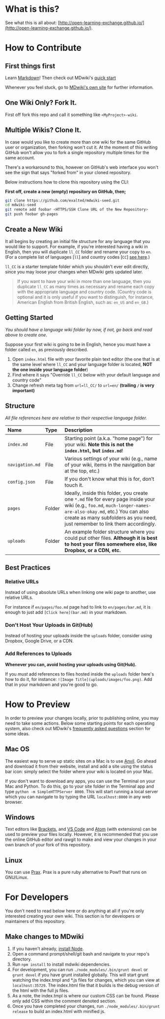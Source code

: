 What is this?
=============

See what this is all about: [http://open-learning-exchange.github.io/](http://open-learning-exchange.github.io/).

How to Contribute
=================

First things first
------------------

Learn [Markdown](https://help.github.com/articles/github-flavored-markdown)! Then check out MDwiki's [quick start](http://dynalon.github.io/mdwiki/#!quickstart.md) 

Whenever you feel stuck, go to [MDwiki's own site](http://mdwiki.info) for further information.


One Wiki Only? Fork It.
-----------------------

First off fork this repo and call it something like `<MyProject>-wiki`.

Multiple Wikis? Clone It.
-------------------------

In case would you like to create more than one wiki for the same GitHub user or organization, then forking won't cut it. At the moment of this writing GitHub won't allow you to fork a single repository multiple times for the same account.

There's a workaround to this, however on GitHub's web interface you won't see the sign that says "forked from" in your cloned repository.

Below instructions how to clone this repository using the CLI:

**First off, create a new (empty) repository on GitHub, then;**

```bash
git clone https://github.com/exalted/mdwiki-seed.git
cd mdwiki-seed
git remote add foobar <HTTPS/SSH Clone URL of the New Repository>
git push foobar gh-pages
```

Create a New Wiki
-----------------

It all begins by creating an initial file structure for any language that you would like to support. For example, if you're interested having a wiki in English, then you will duplicate `ll_CC` folder and rename your copy to `en`. (For a complete list of languages [`ll`] and country codes [`CC`] [see here](http://msdn.microsoft.com/en-us/library/ee825488).)

`ll_CC` is a starter template folder which you shouldn't ever edit directly, since you may loose your changes when MDwiki gets updated later.

> If you want to have your wiki in more than one language, then you duplicate `ll_CC` as many times as necessary and rename each copy with the appropriate language and country code. (Country code is optional and it is only useful if you want to distinguish, for instance, American English from British English, such as: `en_US` and `en_GB`.)

Getting Started
---------------

_You should have a language wiki folder by now, if not, go back and read above to create one._

Suppose your first wiki is going to be in English, hence you must have a folder called `en`, as previously described.

1. Open `index.html` file with your favorite plain text editor (the one that is at the same level where `ll_CC` and your language folder is located, **NOT the one inside your language folder**)
1. Find where it says "Override `ll_CC` below with your default language and country code"
1. Change refresh meta tag from `url=ll_CC/` to `url=en/` **(trailing `/` is very important)**

Structure
---------

_All file references here are relative to their respective language folder._

| Name | Type | Description |
| :--- | :--- | :--- |
| `index.md` | File | Starting point (a.k.a. "home page") for your wiki. **Note this is not the `index.html`, but `index.md`**! |
| `navigation.md` | File | Various settings of your wiki (e.g., name of your wiki, items in the navigation bar at the top, etc.) |
| `config.json` | File | If you don't know what this is for, don’t touch it. |
| `pages` | Folder | Ideally, inside this folder, you create one `*.md` file for every page inside your wiki (e.g., `foo.md`, `much-longer-names-are-also-okay.md`, etc.) You can also create as many subfolders as you need, just remember to link them accordingly. |
| `uploads` | Folder | An example folder structure where you could put other files. **Although it is best to host your files somewhere else, like Dropbox, or a CDN, etc.** |

Best Practices
--------------

### Relative URLs

Instead of using absolute URLs when linking one wiki page to another, use relative URLs.

For instance if `en/pages/foo.md` page had to link to `en/pages/bar.md`, it is enough to just add `[Click here](bar.md)` in your markdown.

### Don't Host Your Uploads in Git(Hub)

Instead of hosting your uploads inside the `uploads` folder, consider using Dropbox, Google Drive, or a CDN.

### Add References to Uploads

**Whenever you can, avoid hosting your uploads using Git(Hub).**

If you _must_ add references to files hosted inside the `uploads` folder here's how to do it, for instance: `![Image Title](uploads/images/foo.png)`. Add that in your markdown and you're good to go.


How to Preview
==============

In order to preview your changes locally, prior to publishing online, you may need to take some actions. Below some starting points for each operating system, also check out MDwiki's [frequently asked questions](http://dynalon.github.io/mdwiki/#!faq.md) section for some ideas.

Mac OS
------

The easiest way to serve up static sites on a Mac is to use [Anvil](http://anvilformac.com). Go ahead and download it from their website, install and add a site using the status bar icon: simply select the folder where your wiki is located on your Mac.

If you don't want to download any apps, you can use the Terminal on your Mac and Python. To do this, go to your site folder in the Terminal app and type `python -m SimpleHTTPServer 8000`. This will start running a local server which you can navigate to by typing the URL `localhost:8000` in any web browser.

Windows
-------

Text editors like [Brackets](http://brackets.io/), and [VS Code](https://code.visualstudio.com/) and [Atom](https://atom.io/) (with extensions) can be used to preview your files locally. However, it is recommended that you use the online GitHub editor and rawgit to make and view your changes in your own branch of your fork of this repository.

Linux
-----

You can use [Prax](http://ysbaddaden.github.io/prax/). Prax is a pure ruby alternative to Pow!! that runs on GNU/Linux.


For Developers
==============

You don't need to read below here or do anything at all if you're only interested creating your own wiki. This section is for developers or maintainers of this repository.

Make changes to MDwiki
-------------

1. If you haven't already, [install Node](https://docs.npmjs.com/getting-started/installing-node).
2. Open a command prompt/shell/git bash and navigate to your repo's directory.
3. Run `npm install` to install mdwiki dependencies.
4. For development, you can run `./node_modules/.bin/grunt devel` or `grunt devel` if you have grunt installed globally.  This will start grunt watching the index.tmpl and *.js files for changes, which you can view at `localhost:35729`. The index.html file that it builds is the debug version of the html with the full js files.
5. As a note, the index.tmpl is where our custom CSS can be found.  Please only add CSS within the comment denoted section.
6. Once you have completed your changes, run `./node_modules/.bin/grunt release` to build an index.html with minified js.
